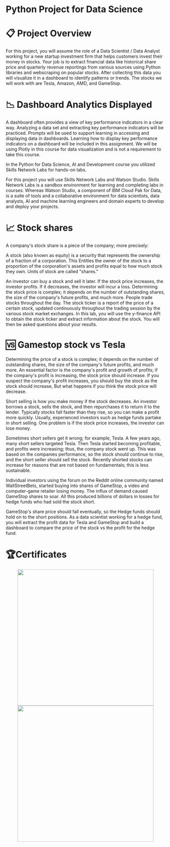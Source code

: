 # Python Project for Data Science
# 📋 Project Overview
For this project, you will assume the role of a Data Scientist / Data Analyst working for a new startup investment firm that helps customers invest their money in stocks. Your job is to extract financial data like historical share price and quarterly revenue reportings from various sources using Python libraries and webscraping on popular stocks. After collecting this data you will visualize it in a dashboard to identify patterns or trends. The stocks we will work with are Tesla, Amazon, AMD, and GameStop.

# 📉 Dashboard Analytics Displayed

A dashboard often provides a view of key performance indicators in a clear way. Analyzing a data set and extracting key performance indicators will be practiced. Prompts will be used to support learning in accessing and displaying data in dashboards. Learning how to display key performance indicators on a dashboard will be included in this assignment. We will be using Plotly in this course for data visualization and is not a requirement to take this course.

In the Python for Data Science, AI and Development course you utilized Skills Network Labs for hands-on labs.

For this project you will use Skills Network Labs and Watson Studio. Skills Network Labs is a sandbox environment for learning and completing labs in courses. Whereas Watson Studio, a component of IBM Cloud Pak for Data, is a suite of tools and a collaborative environment for data scientists, data analysts, AI and machine learning engineers and domain experts to develop and deploy your projects.

# 📈 Stock shares
A company's stock share is a piece of the company; more precisely:

A stock (also known as equity) is a security that represents the ownership of a fraction of a corporation. This Entitles the owner of the stock to a proportion of the corporation's assets and profits equal to how much stock they own. Units of stock are called "shares." 

An investor can buy a stock and sell it later. If the stock price increases, the investor profits. If it decreases, the investor will incur a loss.  Determining the stock price is complex; it depends on the number of outstanding shares, the size of the company's future profits, and much more. People trade stocks throughout the day. The stock ticker is a report of the price of a certain stock, updated continuously throughout the trading session by the various stock market exchanges. In this lab, you will use the y-finance API to obtain the stock ticker and extract information about the stock. You will then be asked questions about your results.  

# 🆚 Gamestop stock vs Tesla
Determining the price of a stock is complex; it depends on the number of outstanding shares, the size of the company's future profits, and much more.  An essential factor is the company's profit and growth of profits; if the company's profit is increasing, the stock price should increase.  If you suspect the company's profit increases, you should buy the stock as the stock should increase, But what happens if you think the stock price will decrease. 

Short selling is how you make money if the stock decreases. An investor borrows a stock, sells the stock, and then repurchases it to return it to the lender.  Typically stocks fall faster than they rise, so you can make a profit more quickly. Usually, experienced investors such as hedge funds partake in short selling. One problem is if the stock price increases, the investor can lose money.

Sometimes short sellers get it wrong; for example, Tesla.  A few years ago, many short sellers targeted Tesla. Then Tesla started becoming profitable, and profits were increasing; thus, the company stock went up. This was based on the companies performance, so the stock should continue to rise, and the short seller should sell the stock.  Recently shorted stocks can increase for reasons that are not based on fundamentals; this is less sustainable. 

Individual investors using the forum on the Reddit online community named WallStreetBets, started buying into shares of GameStop, a video and computer-game retailer losing money. The influx of demand caused GameStop shares to soar.  All this produced billions of dollars in losses for hedge funds who had sold the stock short.

 GameStop's share price should fall eventually, so the Hedge funds should hold on to the short positions. As a data scientist working for a hedge fund, you will extract the profit data for Tesla and GameStop and build a dashboard to compare the price of the stock vs the profit for the hedge fund.

 #  🏆Certificates
 <p align="middle">
  <a href="https://coursera.org/share/50c76de991651e666e6ef73f99ea0d8b"><img src="https://github.com/user-attachments/assets/524fd23c-1a63-4dc1-a3f2-e9339be2afda" height="430"></a>
  <a href="https://www.credly.com/badges/9045d0a2-e677-485b-87ea-d95c3c4b5d17/public_url"><img src="https://github.com/user-attachments/assets/582899f5-b450-4ad2-9814-92d14f9debde" height="430"></a>
</p>
